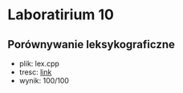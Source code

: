 # Laboratirium 10
## Porównywanie leksykograficzne
* plik: lex.cpp
* tresc: [link](https://szkopul.edu.pl/c/laboratorium-z-asd-2021/p/lex/)
* wynik: 100/100